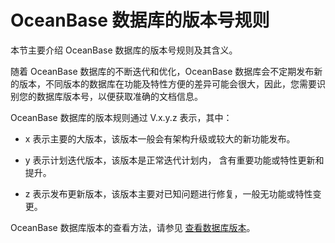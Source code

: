 OceanBase 数据库的版本号规则 
========================================

本节主要介绍 OceanBase 数据库的版本号规则及其含义。

随着 OceanBase 数据库的不断迭代和优化，OceanBase 数据库会不定期发布新的版本，不同版本的数据库在功能及特性方便的差异可能会很大，因此，您需要识别您的数据库版本号，以便获取准确的文档信息。

OceanBase 数据库的版本规则通过 V.x.y.z 表示，其中：

* x 表示主要的大版本，该版本一般会有架构升级或较大的新功能发布。

  

* y 表示计划迭代版本，该版本是正常迭代计划内， 含有重要功能或特性更新和提升。

  

* z 表示发布更新版本，该版本主要对已知问题进行修复，一般无功能或特性变更。

  




OceanBase 数据库版本的查看方法，请参见 [查看数据库版本](/zh-CN/6.administrator-guide/1.introduction-to-database-management/4.view-your-database-version/2.view-the-database-version.md)。
